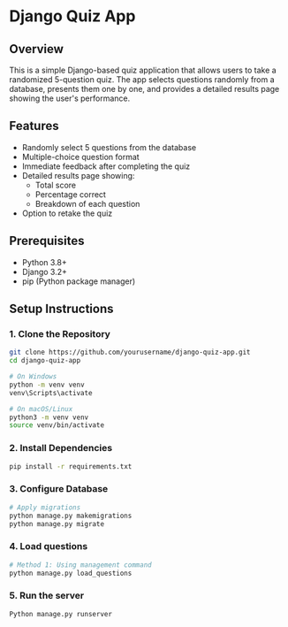 # Django Quiz App

## Overview
This is a simple Django-based quiz application that allows users to take a randomized 5-question quiz. The app selects questions randomly from a database, presents them one by one, and provides a detailed results page showing the user's performance.

## Features
- Randomly select 5 questions from the database
- Multiple-choice question format
- Immediate feedback after completing the quiz
- Detailed results page showing:
  - Total score
  - Percentage correct
  - Breakdown of each question
- Option to retake the quiz

## Prerequisites
- Python 3.8+
- Django 3.2+
- pip (Python package manager)

## Setup Instructions

### 1. Clone the Repository
```bash
git clone https://github.com/yourusername/django-quiz-app.git
cd django-quiz-app

# On Windows
python -m venv venv
venv\Scripts\activate

# On macOS/Linux
python3 -m venv venv
source venv/bin/activate

```

### 2. Install Dependencies
```bash
pip install -r requirements.txt
```

### 3. Configure Database
```bash
# Apply migrations
python manage.py makemigrations
python manage.py migrate
```

### 4. Load questions 
```bash
# Method 1: Using management command
python manage.py load_questions
```

### 5. Run the server
```bash
Python manage.py runserver
```


